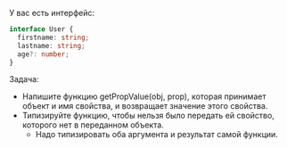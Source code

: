 У вас есть интерфейс:

```typescript
interface User {
  firstname: string;
  lastname: string;
  age?: number;
}
```

Задача:

* Напишите функцию getPropValue(obj, prop), которая принимает объект и имя свойства, и возвращает значение этого свойства.
* Типизируйте функцию, чтобы нельзя было передать ей свойство, которого нет в переданном объекта.
  * Надо типизировать оба аргумента и результат самой функции.